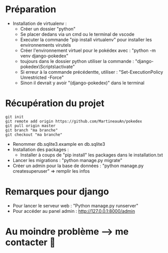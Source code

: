 # Préparation
- Installation de virtualenv :
	-  Créer un dossier "python"
	- Se placer dedans via un cmd ou le terminal de vscode
	- Executer la commande "pip  install  virtualenv" pour installer les environnements virutels
	- Créer l'environnement virtuel pour le pokédex avec : "python -m venv django-pokedex"
	- toujours dans le dossier python utiliser la commande : "django-pokedex\Scripts\activate"
	- Si erreur à la commande précédentte, utiliser : "Set-ExecutionPolicy Unrestricted -Force"
	- Sinon il devrait y avoir "(django-pokedex)" dans le terminal

# Récupération du projet
	git init
	git remote add origin https://github.com/MartineauAn/pokedex
	git pull origin master
	git branch "ma branche"
	git checkout "ma branche"
- Renommer db.sqlite3.example en db.sqlite3
- Installation des packages :
	- Installer à coups de "pip install" les packages dans le installation.txt
- Lancer les migrations : "python manage.py migrate"
- Créer un admin pour la base de données : "python manage.py createsuperuser" => remplir les infos

# Remarques pour django
- Pour lancer le serveur web : "Python manage.py runserver"
- Pour accéder au panel admin : http://127.0.0.1:8000/admin

# Au moindre problème --> me contacter :baby_chick: